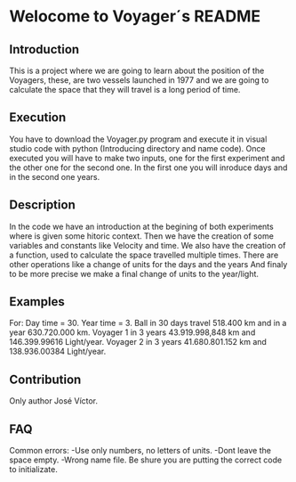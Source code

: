 # Welocome to Voyager´s README
## Introduction
This is a project where we are going to learn about the position of the Voyagers, these, are two vessels launched in 1977 and we are going to calculate the space that they will travel is a long period of time.
## Execution
You have to download the Voyager.py program and execute it in visual studio code with python (Introducing directory and name code).
Once executed you will have to make two inputs, one for the first experiment and the other one for the second one. In the first one you will inroduce days and in the second one years.
## Description
In the code we have an introduction at the begining of both experiments where is given some hitoric context.
Then we have the creation of some variables and constants like Velocity and time.
We also have the creation of a function, used to calculate the space travelled multiple times.
There are other operations like a change of units for the days and the years
And finaly to be more precise we make a final change of units to the year/light.
## Examples
For:
Day time = 30.
Year time = 3.
Ball in 30 days travel 518.400 km and in a year 630.720.000 km.
Voyager 1 in 3 years 43.919.998,848 km and 146.399.99616 Light/year.
Voyager 2 in 3 years 41.680.801.152 km and 138.936.00384 Light/year.
## Contribution
Only author José Víctor.
## FAQ
Common errors:
-Use only numbers, no letters of units.
-Dont leave the space empty.
-Wrong name file. Be shure you are putting the correct code to initializate.
